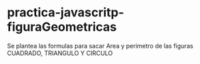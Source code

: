 # practica-javascritp-figuraGeometricas
 Se plantea las formulas para sacar Area y perimetro de las figuras CUADRADO, TRIANGULO Y CIRCULO
